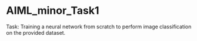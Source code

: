 # AIML_minor_Task1
Task: Training a neural network from scratch to perform image classification on the provided dataset. 
